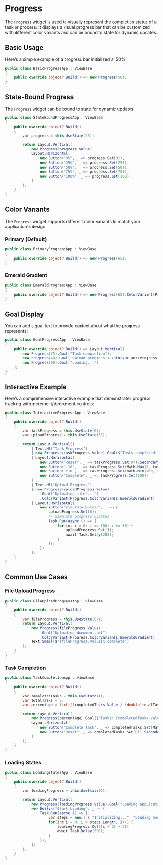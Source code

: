 ﻿---
prepare: |
  var client = this.UseService<IClientProvider>();
---

# Progress

The `Progress` widget is used to visually represent the completion status of a task or process. It displays a visual progress bar that can be customized with different color variants and can be bound to state for dynamic updates.

## Basic Usage

Here's a simple example of a progress bar initialized at 50%.

```csharp demo-below
public class BasicProgressApp : ViewBase
{
    public override object? Build() => new Progress(50);
}
```

## State-Bound Progress

The `Progress` widget can be bound to state for dynamic updates:

```csharp demo-below
public class StateBoundProgressApp : ViewBase
{
    public override object? Build()
    {
        var progress = this.UseState(25);

        return Layout.Vertical(
            new Progress(progress.Value),
            Layout.Horizontal(
                new Button("0%", _ => progress.Set(0)),
                new Button("25%", _ => progress.Set(25)),
                new Button("50%", _ => progress.Set(50)),
                new Button("75%", _ => progress.Set(75)),
                new Button("100%", _ => progress.Set(100))
            )
        );
    }
}
```

## Color Variants

The `Progress` widget supports different color variants to match your application's design:

### Primary (Default)
```csharp demo-below
public class PrimaryProgressApp : ViewBase
{
    public override object? Build() => new Progress(65);
}
```

### Emerald Gradient
```csharp demo-below
public class EmeraldProgressApp : ViewBase
{
    public override object? Build() => new Progress(65).ColorVariant(Progress.ColorVariants.EmeraldGradient);
}
```

## Goal Display

You can add a goal text to provide context about what the progress represents:

```csharp demo-below
public class GoalProgressApp : ViewBase
{
    public override object? Build() => Layout.Vertical(
        new Progress(75).Goal("Task completion"),
        new Progress(40).Goal("Upload progress").ColorVariant(Progress.ColorVariants.EmeraldGradient),
        new Progress(90).Goal("Loading...")
    );
}
```

## Interactive Example

Here's a comprehensive interactive example that demonstrates progress tracking with increment/decrement controls:

```csharp demo-below
public class InteractiveProgressApp : ViewBase
{
    public override object? Build()
    {
        var taskProgress = this.UseState(0);
        var uploadProgress = this.UseState(33);

        return Layout.Vertical()
            | Text.H3("Task Progress")
            | new Progress(taskProgress.Value).Goal($"Tasks completed: {taskProgress.Value}%")
            | Layout.Horizontal(
                new Button("Reset", _ => taskProgress.Set(0)).Secondary(),
                new Button("-10", _ => taskProgress.Set(Math.Max(0, taskProgress.Value - 10))),
                new Button("+10", _ => taskProgress.Set(Math.Min(100, taskProgress.Value + 10))),
                new Button("Complete", _ => taskProgress.Set(100))
            )
            | Text.H3("Upload Progress") 
            | new Progress(uploadProgress.Value)
                .Goal("Uploading files...")
                .ColorVariant(Progress.ColorVariants.EmeraldGradient)
            | Layout.Horizontal(
                new Button("Simulate Upload", _ => {
                    uploadProgress.Set(0);
                    // Simulate progress updates
                    Task.Run(async () => {
                        for(int i = 0; i <= 100; i += 10) {
                            uploadProgress.Set(i);
                            await Task.Delay(200);
                        }
                    });
                })
            );
    }
}
```

## Common Use Cases

### File Upload Progress
```csharp demo-below
public class FileUploadProgressApp : ViewBase
{
    public override object? Build()
    {
        var fileProgress = this.UseState(67);
        return Layout.Vertical(
            new Progress(fileProgress.Value)
                .Goal("Uploading document.pdf")
                .ColorVariant(Progress.ColorVariants.EmeraldGradient),
            Text.Small($"{fileProgress.Value}% complete")
        );
    }
}
```

### Task Completion
```csharp demo-below
public class TaskCompletionApp : ViewBase
{
    public override object? Build()
    {
        var completedTasks = this.UseState(4);
        var totalTasks = 7;
        var percentage = (int)((completedTasks.Value / (double)totalTasks) * 100);

        return Layout.Vertical(
            new Progress(percentage).Goal($"Tasks: {completedTasks.Value}/{totalTasks}"),
            Layout.Horizontal(
                new Button("Complete Task", _ => completedTasks.Set(Math.Min(totalTasks, completedTasks.Value + 1))),
                new Button("Reset", _ => completedTasks.Set(0)).Secondary()
            )
        );
    }
}
```

### Loading States
```csharp demo-below
public class LoadingStatesApp : ViewBase
{
    public override object? Build()
    {
        var loadingProgress = this.UseState(0);

        return Layout.Vertical(
            new Progress(loadingProgress.Value).Goal("Loading application..."),
            new Button("Start Loading", _ => {
                Task.Run(async () => {
                    var steps = new[] { "Initializing...", "Loading modules...", "Connecting...", "Ready!" };
                    for(int i = 0; i < steps.Length; i++) {
                        loadingProgress.Set((i + 1) * 25);
                        await Task.Delay(500);
                    }
                });
            })
        );
    }
}
```

<WidgetDocs Type="Ivy.Progress" ExtensionTypes="Ivy.ProgressExtensions" SourceUrl="https://github.com/Ivy-Interactive/Ivy-Framework/blob/main/Ivy/Widgets/Progress.cs"/>